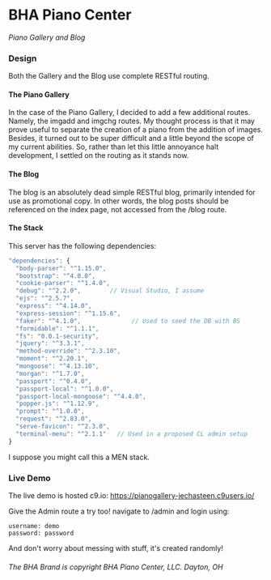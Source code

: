 ﻿# BHA Piano Center
*Piano Gallery and Blog*

### Design
Both the Gallery and the Blog use complete RESTful routing.

#### The Piano Gallery
In the case of the Piano Gallery, I decided to add a few additional routes.
Namely, the imgadd and imgchg routes.
My thought process is that it may prove useful to separate the creation of a piano from the addition of images.
Besides, it turned out to be super difficult and a little beyond the scope of my current abilities.
So, rather than let this little annoyance halt development, I settled on the routing as it stands now.

#### The Blog
The blog is an absolutely dead simple RESTful blog, primarily intended for use as promotional copy.
In other words, the blog posts should be referenced on the index page, not accessed from the /blog route.

#### The Stack
This server has the following dependencies:
```javascript
"dependencies": {
  "body-parser": "^1.15.0",
  "bootstrap": "^4.0.0",
  "cookie-parser": "^1.4.0",
  "debug": "^2.2.0",        // Visual Studio, I assume
  "ejs": "^2.5.7",
  "express": "^4.14.0",
  "express-session": "^1.15.6",
  "faker": "^4.1.0",              // Used to seed the DB with BS
  "formidable": "^1.1.1",
  "fs": "0.0.1-security",
  "jquery": "^3.3.1",
  "method-override": "^2.3.10",
  "moment": "^2.20.1",
  "mongoose": "^4.13.10",
  "morgan": "^1.7.0",
  "passport": "^0.4.0",
  "passport-local": "^1.0.0",
  "passport-local-mongoose": "^4.4.0",
  "popper.js": "^1.12.9",
  "prompt": "^1.0.0",
  "request": "^2.83.0",
  "serve-favicon": "^2.3.0",
  "terminal-menu": "^2.1.1"   // Used in a proposed CL admin setup
}
```

I suppose you might call this a MEN stack. 

### Live Demo
The live demo is hosted c9.io: https://pianogallery-jechasteen.c9users.io/

Give the Admin route a try too! navigate to /admin and login using:
```
username: demo
password: password
```
And don't worry about messing with stuff, it's created randomly!

###### The BHA Brand is copyright BHA Piano Center, LLC. Dayton, OH


